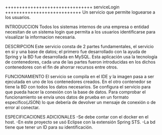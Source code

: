 +++++++++++++++++++++++++++++++	serviceLogin +++++++++++++++++++++++++++
Un servicio que permite loguearse a los usuarios.

INTRODUCCION
Todos los sistemas internos de una empresa o entidad necesitan de un sistema
login que permita a los usuarios identificarse para visualizar la informacion
necesaria.

DESCRIPCION
Este servicio consta de 2 partes fundamentales, el servicio en si y una base
de datos; el primero fue desarrollado con la ayuda de Spring y la BD fue
desarrollada en MySQL.
Esta aplicación usa la tecnología de contenedores, cada una de las partes fueron
introducidas en los dichos contenedores con el fin de ahorrar recursos entre
otros.

FUNCIONAMIENTO
El servicio se compila en el IDE y la imagen pasa a ser ejecutada en uno de 
los contenedores creados. En el otro contenedor se tiene la BD con todos los
datos necesarios. Se configura el servicio para que pueda hacer la conexión con
la base de datos. Para comprobar el funcionamiento se envía unos datos de prueba
en un formato específico(JSON) lo que debería de devolver un mensaje de conexión
o de error al conectar.

ESPECIFICACIONES ADICIONALES
-Se debe contar con el docker en el host.
-En este proyecto se usó Eclipse con la extensión Spring STS.
-La bd tiene que tener un ID para su identificación.
